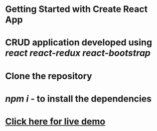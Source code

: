 # Getting Started with Create React App
# CRUD application developed using <i>react</i> <i>react-redux</i> <i>react-bootstrap</i>
# Clone the repository
# <em>npm i</em> - to install the dependencies
# <a href='https://652749dc85d7ad4b23f45d46--joyful-chaja-56c3aa.netlify.app/'>Click here for live demo</a>
